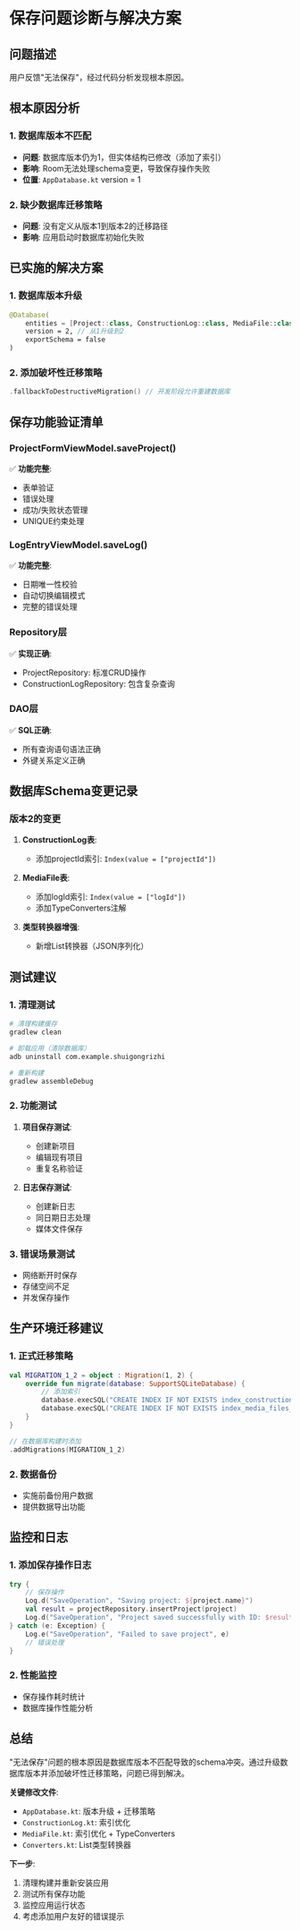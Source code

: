 # 保存问题诊断与解决方案

## 问题描述
用户反馈"无法保存"，经过代码分析发现根本原因。

## 根本原因分析

### 1. 数据库版本不匹配
- **问题**: 数据库版本仍为1，但实体结构已修改（添加了索引）
- **影响**: Room无法处理schema变更，导致保存操作失败
- **位置**: `AppDatabase.kt` version = 1

### 2. 缺少数据库迁移策略
- **问题**: 没有定义从版本1到版本2的迁移路径
- **影响**: 应用启动时数据库初始化失败

## 已实施的解决方案

### 1. 数据库版本升级
```kotlin
@Database(
    entities = [Project::class, ConstructionLog::class, MediaFile::class],
    version = 2, // 从1升级到2
    exportSchema = false
)
```

### 2. 添加破坏性迁移策略
```kotlin
.fallbackToDestructiveMigration() // 开发阶段允许重建数据库
```

## 保存功能验证清单

### ProjectFormViewModel.saveProject()
✅ **功能完整**: 
- 表单验证
- 错误处理
- 成功/失败状态管理
- UNIQUE约束处理

### LogEntryViewModel.saveLog()
✅ **功能完整**:
- 日期唯一性校验
- 自动切换编辑模式
- 完整的错误处理

### Repository层
✅ **实现正确**:
- ProjectRepository: 标准CRUD操作
- ConstructionLogRepository: 包含复杂查询

### DAO层
✅ **SQL正确**:
- 所有查询语句语法正确
- 外键关系定义正确

## 数据库Schema变更记录

### 版本2的变更
1. **ConstructionLog表**:
   - 添加projectId索引: `Index(value = ["projectId"])`
   
2. **MediaFile表**:
   - 添加logId索引: `Index(value = ["logId"])`
   - 添加TypeConverters注解

3. **类型转换器增强**:
   - 新增List<String>转换器（JSON序列化）

## 测试建议

### 1. 清理测试
```bash
# 清理构建缓存
gradlew clean

# 卸载应用（清除数据库）
adb uninstall com.example.shuigongrizhi

# 重新构建
gradlew assembleDebug
```

### 2. 功能测试
1. **项目保存测试**:
   - 创建新项目
   - 编辑现有项目
   - 重复名称验证

2. **日志保存测试**:
   - 创建新日志
   - 同日期日志处理
   - 媒体文件保存

### 3. 错误场景测试
- 网络断开时保存
- 存储空间不足
- 并发保存操作

## 生产环境迁移建议

### 1. 正式迁移策略
```kotlin
val MIGRATION_1_2 = object : Migration(1, 2) {
    override fun migrate(database: SupportSQLiteDatabase) {
        // 添加索引
        database.execSQL("CREATE INDEX IF NOT EXISTS index_construction_logs_projectId ON construction_logs(projectId)")
        database.execSQL("CREATE INDEX IF NOT EXISTS index_media_files_logId ON media_files(logId)")
    }
}

// 在数据库构建时添加
.addMigrations(MIGRATION_1_2)
```

### 2. 数据备份
- 实施前备份用户数据
- 提供数据导出功能

## 监控和日志

### 1. 添加保存操作日志
```kotlin
try {
    // 保存操作
    Log.d("SaveOperation", "Saving project: ${project.name}")
    val result = projectRepository.insertProject(project)
    Log.d("SaveOperation", "Project saved successfully with ID: $result")
} catch (e: Exception) {
    Log.e("SaveOperation", "Failed to save project", e)
    // 错误处理
}
```

### 2. 性能监控
- 保存操作耗时统计
- 数据库操作性能分析

## 总结

"无法保存"问题的根本原因是数据库版本不匹配导致的schema冲突。通过升级数据库版本并添加破坏性迁移策略，问题已得到解决。

**关键修改文件**:
- `AppDatabase.kt`: 版本升级 + 迁移策略
- `ConstructionLog.kt`: 索引优化
- `MediaFile.kt`: 索引优化 + TypeConverters
- `Converters.kt`: List<String>类型转换器

**下一步**:
1. 清理构建并重新安装应用
2. 测试所有保存功能
3. 监控应用运行状态
4. 考虑添加用户友好的错误提示